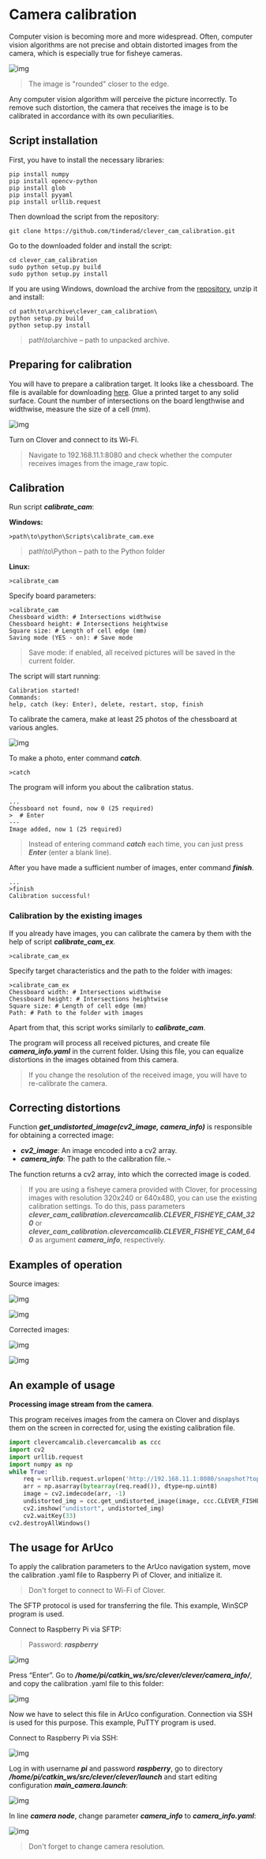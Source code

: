 # Camera calibration

Computer vision is becoming more and more widespread. Often, computer vision algorithms are not precise and obtain distorted images from the camera, which is especially true for fisheye cameras.

![img](../assets/img1.jpg)

> The image is "rounded" closer to the edge.

Any computer vision algorithm will perceive the picture incorrectly. To remove such distortion, the camera that receives the image is to be calibrated in accordance with its own peculiarities.

## Script installation

First, you have to install the necessary libraries:

```
pip install numpy
pip install opencv-python
pip install glob
pip install pyyaml
pip install urllib.request
```

Then download the script from the repository:

```(bash)
git clone https://github.com/tinderad/clever_cam_calibration.git
```

Go to the downloaded folder and install the script:

```(bash)
cd clever_cam_calibration
sudo python setup.py build
sudo python setup.py install
```

If you are using Windows, download the archive from the [repository](https://github.com/tinderad/clever_cam_calibration/archive/master.zip), unzip it and install:

```(bash)
cd path\to\archive\clever_cam_calibration\
python setup.py build
python setup.py install
```

> path\to\archive – path to unpacked archive.

## Preparing for calibration

You will have to prepare a calibration target. It looks like a chessboard. The file is available for downloading [here](https://www.oreilly.com/library/view/learning-opencv-3/9781491937983/assets/lcv3_ac01.png).
Glue a printed target to any solid surface. Count the number of intersections on the board lengthwise and widthwise, measure the size of a cell (mm).

![img](../assets/chessboard.jpg)

Turn on Clover and connect to its Wi-Fi.

> Navigate to 192.168.11.1:8080 and check whether the computer receives images from the image_raw topic.

## Calibration

Run script ***calibrate_cam***:

**Windows:**

 ```(bash)
>path\to\python\Scripts\calibrate_cam.exe
```

> path\to\Python – path to the Python folder

**Linux:**

```(bash)
>calibrate_cam
```

Specify board parameters:

```(bash)
>calibrate_cam
Chessboard width: # Intersections widthwise
Chessboard height: # Intersections heightwise
Square size: # Length of cell edge (mm)
Saving mode (YES - on): # Save mode
```

> Save mode: if enabled, all received pictures will be saved in the current folder.

The script will start running:

```
Calibration started!
Commands:
help, catch (key: Enter), delete, restart, stop, finish
```

To calibrate the camera, make at least 25 photos of the chessboard at various angles.

![img](../assets/calibration.jpg)

To make a photo, enter command ***catch***.

```(bash)
>catch
```

The program will inform you about the calibration status.

```(bash)
...
Chessboard not found, now 0 (25 required)
>  # Enter
---
Image added, now 1 (25 required)
```

> Instead of entering command ***catch*** each time, you can just press ***Enter*** (enter a blank line).

After you have made a sufficient number of images, enter command ***finish***.

```(bash)
...
>finish
Calibration successful!
```

### Calibration by the existing images

If you already have images, you can calibrate the camera by them with the help of script ***calibrate_cam_ex***.

```(bash)
>calibrate_cam_ex
```

Specify target characteristics and the path to the folder with images:

```(bash)
>calibrate_cam_ex
Chessboard width: # Intersections widthwise
Chessboard height: # Intersections heightwise
Square size: # Length of cell edge (mm)
Path: # Path to the folder with images
```

Apart from that, this script works similarly to ***calibrate_cam***.

The program will process all received pictures, and create file ***camera_info.yaml*** in the current folder. Using this file, you can equalize distortions in the images obtained from this camera.

> If you change the resolution of the received image, you will have to re-calibrate the camera.

## Correcting distortions

Function ***get_undistorted_image(cv2_image, camera_info)*** is responsible for obtaining a corrected image:

* ***cv2_image***: An image encoded into a cv2 array.
* ***camera_info***: The path to the calibration file.¬

The function returns a cv2 array, into which the corrected image is coded.

> If you are using a fisheye camera provided with Clover, for processing images with resolution 320x240 or 640x480, you can use the existing calibration settings. To do this, pass parameters ***clever_cam_calibration.clevercamcalib.CLEVER_FISHEYE_CAM_320*** or ***clever_cam_calibration.clevercamcalib.CLEVER_FISHEYE_CAM_640*** as argument ***camera_info***, respectively.

## Examples of operation

Source images:

![img](../assets/img1.jpg)

![img](../assets/img2.jpg)

Corrected images:

![img](../assets/calibresult.jpg)

![img](../assets/calibresult1.jpg)

## An example of usage

**Processing image stream from the camera**.

This program receives images from the camera on Clover and displays them on the screen in corrected for, using the existing calibration file.

```python
import clevercamcalib.clevercamcalib as ccc
import cv2
import urllib.request
import numpy as np
while True:
	req = urllib.request.urlopen('http://192.168.11.1:8080/snapshot?topic=/main_camera/image_raw')
    arr = np.asarray(bytearray(req.read()), dtype=np.uint8)
    image = cv2.imdecode(arr, -1)
    undistorted_img = ccc.get_undistorted_image(image, ccc.CLEVER_FISHEYE_CAM_640)
    cv2.imshow("undistort", undistorted_img)
    cv2.waitKey(33)
cv2.destroyAllWindows()
```

## The usage for ArUco

To apply the calibration parameters to the ArUco navigation system, move the calibration .yaml file to Raspberry Pi of Clover, and initialize it.

> Don't forget to connect to Wi-Fi of Clover.

The SFTP protocol is used for transferring the file. This example, WinSCP program is used.

Connect to Raspberry Pi via SFTP:

> Password: ***raspberry***

![img](../assets/wcp1.png)

Press “Enter”. Go to ***/home/pi/catkin_ws/src/clever/clever/camera_info/***, and copy the calibration .yaml file to this folder:

![img](../assets/wcp2.jpg)

Now we have to select this file in ArUco configuration. Connection via SSH is used for this purpose. This example, PuTTY program is used.

Connect to Raspberry Pi via SSH:

![img](../assets/pty1.jpg)

Log in with username ***pi*** and password ***raspberry***, go to directory ***/home/pi/catkin_ws/src/clever/clever/launch*** and start editing configuration ***main_camera.launch***:

![img](../assets/pty2.jpg)

In line ***camera node***, change parameter ***camera_info*** to ***camera_info.yaml***:

![img](../assets/pty3.jpg)

> Don't forget to change camera resolution.

